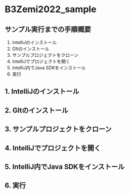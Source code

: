 # B3Zemi2022_sample

## サンプル実行までの手順概要
1. IntelliJのインストール
2. GItのインストール
3. サンプルプロジェクトをクローン
4. IntelliJでプロジェクトを開く
5. IntelliJ内でJava SDKをインストール
6. 実行

## 1. IntelliJのインストール


## 2. GItのインストール


## 3. サンプルプロジェクトをクローン


## 4. IntelliJでプロジェクトを開く


## 5. IntelliJ内でJava SDKをインストール


## 6. 実行